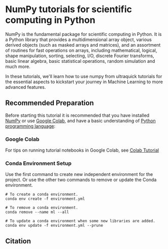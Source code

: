 # NumPy tutorials for scientific computing in Python

NumPy is the fundamental package for scientific computing in Python. It is a Python library that provides a multidimensional array object, various derived objects (such as masked arrays and matrices), and an assortment of routines for fast operations on arrays, including mathematical, logical, shape manipulation, sorting, selecting, I/O, discrete Fourier transforms, basic linear algebra, basic statistical operations, random simulation and much more.

In these tutorials, we'll learn how to use numpy from ultraquick tutorials for the essential aspects to kickstart your journey in Machine Learning to more advanced features.

## Recommended Preparation

Before starting this tutorial it is recommended that you have installed [NumPy](https://numpy.org/install/) or use [Google Colab](https://colab.research.google.com/?utm_source=scs-index), and have a basic understanding of [Python programming language](https://www.python.org/doc/):

### Google Colab

For tips on running tutorial notebooks in Google Colab, see [Colab Tutorial](https://colab.research.google.com/drive/16pBJQePbqkz3QFV54L4NIkOn1kwpuRrj)

### Conda Environment Setup

Use the first command to create new independent environment for the project. Or use the other two commands to remove or update the Conda environment.

```shell
# To create a conda environment.
conda env create -f environment.yml

# To remove a conda environment.
conda remove --name ml --all

# To update a conda environment when some new libraries are added.
conda env update -f environment.yml --prune
```

## Citation

```bibtex

```
